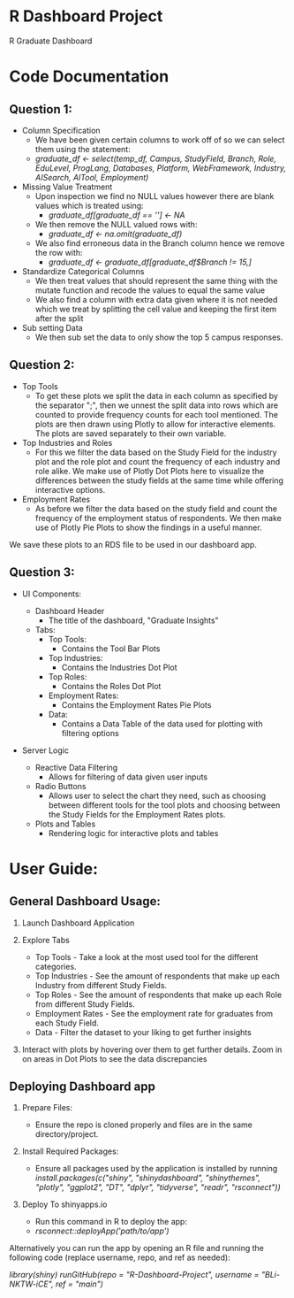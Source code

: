 # R Dashboard Project
 R Graduate Dashboard

# Code Documentation

## Question 1:

* Column Specification
	* We have been given certain columns to work off of so we can select them using the statement:
	* *graduate_df <- select(temp_df, Campus, StudyField, Branch, Role, EduLevel, ProgLang, Databases, Platform, WebFramework, Industry, AISearch, AITool, Employment)*
* Missing Value Treatment
	* Upon inspection we find no NULL values however there are blank values which is treated using: 
		* *graduate_df[graduate_df == ''] <- NA*
	* We then remove the NULL valued rows with:
		* *graduate_df <- na.omit(graduate_df)*
	* We also find erroneous data in the Branch column hence we remove the row with:
		* *graduate_df <- graduate_df[graduate_df$Branch != 15,]*
* Standardize Categorical Columns
	* We then treat values that should represent the same thing with the mutate function and recode the values to equal the same value
	* We also find a column with extra data given where it is not needed which we treat by splitting the cell value and keeping the first item after the split
* Sub setting Data
	* We then sub set the data to only show the top 5 campus responses.
## Question 2:

* Top Tools
	* To get these plots we split the data in each column as specified by the separator ";", then we unnest the split data into rows which are counted to provide frequency counts for each tool mentioned. The plots are then drawn using Plotly to allow for interactive elements. The plots are saved separately to their own variable.
* Top Industries and Roles
	* For this we filter the data based on the Study Field for the industry plot and the role plot and count the frequency of each industry and role alike. We make use of Plotly Dot Plots here to visualize the differences between the study fields at the same time while offering interactive options.
* Employment Rates
	* As before we filter the data based on the study field and count the frequency of the employment status of respondents. We then make use of Plotly Pie Plots to show the findings in a useful manner.

We save these plots to an RDS file to be used in our dashboard app.
## Question 3:

* UI Components:
	* Dashboard Header
		* The title of the dashboard, "Graduate Insights"
	* Tabs:
		* Top Tools:
			* Contains the Tool Bar Plots
		* Top Industries:
			* Contains the Industries Dot Plot
		* Top Roles:
			* Contains the Roles Dot Plot
		* Employment Rates:
			* Contains the Employment Rates Pie Plots
		* Data:
			* Contains a Data Table of the data used for plotting with filtering options


* Server Logic
	* Reactive Data Filtering
		* Allows for filtering of data given user inputs
	* Radio Buttons
		* Allows user to select the chart they need, such as choosing between different tools for the tool plots and choosing between the Study Fields for the Employment Rates plots.
	* Plots and Tables
		* Rendering logic for interactive plots and tables

# User Guide:

## General Dashboard Usage:

1. Launch Dashboard Application
2. Explore Tabs
	* Top Tools - Take a look at the most used tool for the different categories.
	* Top Industries - See the amount of respondents that make up each Industry from different Study Fields.
	* Top Roles - See the amount of respondents that make up each Role from different Study Fields.
	* Employment Rates - See the employment rate for graduates from each Study Field.
	* Data - Filter the dataset to your liking to get further insights
	
3. Interact with plots by hovering over them to get further details. Zoom in on areas in Dot Plots to see the data discrepancies 

## Deploying Dashboard app

1. Prepare Files:
	* Ensure the repo is cloned properly and files are in the same directory/project.

2. Install Required Packages:
	* Ensure all packages used by the application is installed by running *install.packages(c("shiny", "shinydashboard", "shinythemes", "plotly", "ggplot2", "DT", "dplyr", "tidyverse", "readr", "rsconnect"))*

3. Deploy To shinyapps.io
	* Run this command in R to deploy the app:
	* *rsconnect::deployApp('path/to/app')*

Alternatively you can run the app by opening an R file and running the following code (replace username, repo, and ref as needed):

*library(shiny)
runGitHub(repo = "R-Dashboard-Project", username = "BLi-NKTW-iCE", ref = "main")*